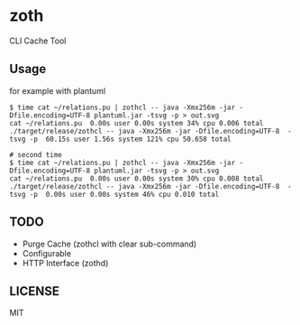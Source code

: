 # zoth
CLI Cache Tool

## Usage

for example with plantuml
```shell
$ time cat ~/relations.pu | zothcl -- java -Xmx256m -jar -Dfile.encoding=UTF-8 plantuml.jar -tsvg -p > out.svg
cat ~/relations.pu  0.00s user 0.00s system 34% cpu 0.006 total
./target/release/zothcl -- java -Xmx256m -jar -Dfile.encoding=UTF-8  -tsvg -p  60.15s user 1.56s system 121% cpu 50.658 total

# second time
$ time cat ~/relations.pu | zothcl -- java -Xmx256m -jar -Dfile.encoding=UTF-8 plantuml.jar -tsvg -p > out.svg
cat ~/relations.pu  0.00s user 0.00s system 30% cpu 0.008 total
./target/release/zothcl -- java -Xmx256m -jar -Dfile.encoding=UTF-8  -tsvg -p  0.00s user 0.00s system 46% cpu 0.010 total
```

## TODO

* Purge Cache (zothcl with clear sub-command)
* Configurable
* HTTP Interface (zothd)

## LICENSE

MIT
